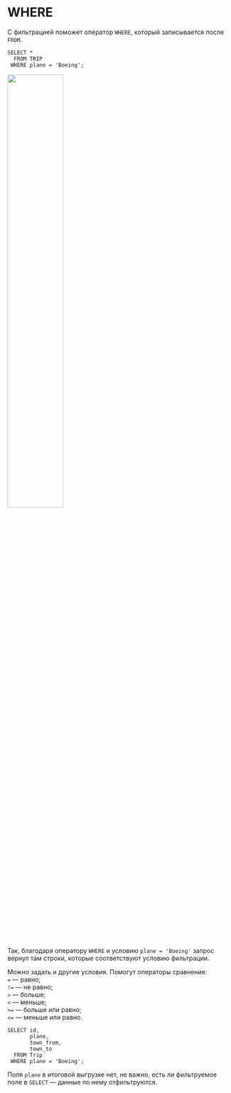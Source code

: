 # WHERE
С фильтрацией поможет оператор ```WHERE```, который записывается после ```FROM```.
```
SELECT *
  FROM TRIP
 WHERE plane = 'Boeing';
```
<img src="https://github.com/Korablinr22/SQL_summary/assets/164523311/f4acc8f8-9bbc-4833-b51a-390d665b28fd" width="50%">  
<br>

Так, благодаря оператору ```WHERE``` и условию ```plane = 'Boeing'``` запрос вернул там строки, которые соответствуют условию фильтрации.
<br>

Можно задать и другие условия. Помогут операторы сравнения:   
```=``` — равно;  
```!=``` — не равно;  
```>``` — больше;  
```<``` — меньше;  
```>=``` — больше или равно;  
```<=``` — меньше или равно.
<br>

```
SELECT id, 
       plane, 
       town_from, 
       town_to
  FROM Trip
 WHERE plane = 'Boeing';
```
Поля ```plane``` в итоговой выгрузке нет, не важно, есть ли фильтруемое поле в ```SELECT``` — данные по нему отфильтруются.
